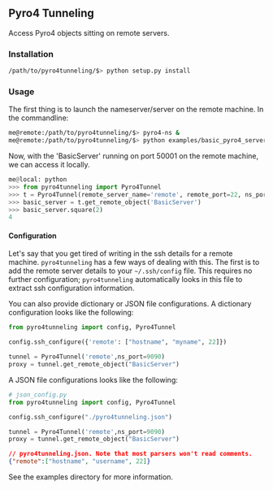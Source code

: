 ## Pyro4 Tunneling

Access Pyro4 objects sitting on remote servers.

### Installation

```bash
/path/to/pyro4tunneling/$> python setup.py install
```
### Usage

The first thing is to launch the nameserver/server on the remote machine.
In the commandline:

```bash
me@remote:/path/to/pyro4tunneling/$> pyro4-ns &
me@remote:/path/to/pyro4tunneling/$> python examples/basic_pyro4_server.py # pass with -nsp to specify namserver port
```

Now, with the 'BasicServer' running on port 50001 on the remote machine,
we can access it locally.

```python
me@local: python
>>> from pyro4tunneling import Pyro4Tunnel
>>> t = Pyro4Tunnel(remote_server_name='remote', remote_port=22, ns_port=9090, remote_username="me")
>>> basic_server = t.get_remote_object('BasicServer')
>>> basic_server.square(2)
4
```

#### Configuration

Let's say that you get tired of writing in the ssh details for a remote machine. `pyro4tunneling` has a few ways of 
dealing with this. The first is to add the remote server details to your `~/.ssh/config` file.
This requires no further configuration; `pyro4tunneling` automatically looks in this file to extract ssh configuration information. 

You can also provide dictionary or JSON file configurations. A dictionary configuration looks like the following:

```python
from pyro4tunneling import config, Pyro4Tunnel

config.ssh_configure({'remote': ["hostname", "myname", 22]})

tunnel = Pyro4Tunnel('remote',ns_port=9090)
proxy = tunnel.get_remote_object("BasicServer")
```

A JSON file configurations looks like the following:

```python
# json_config.py
from pyro4tunneling import config, Pyro4Tunnel

config.ssh_configure("./pyro4tunneling.json")

tunnel = Pyro4Tunnel('remote',ns_port=9090)
proxy = tunnel.get_remote_object("BasicServer")

```

```json
// pyro4tunneling.json. Note that most parsers won't read comments. 
{"remote":["hostname", "username", 22]}
```

See the examples directory for more information.

